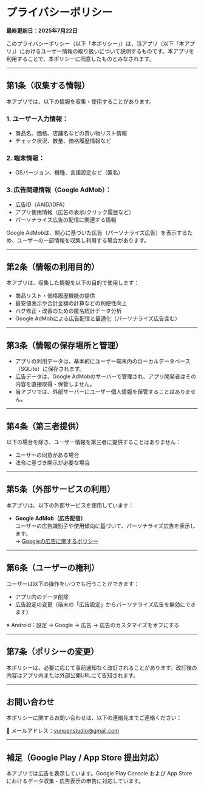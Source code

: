 

# プライバシーポリシー

**最終更新日：2025年7月22日**

このプライバシーポリシー（以下「本ポリシー」）は、当アプリ（以下「本アプリ」）におけるユーザー情報の取り扱いについて説明するものです。本アプリを利用することで、本ポリシーに同意したものとみなされます。

---

## 第1条（収集する情報）

本アプリでは、以下の情報を収集・使用することがあります。

### 1. ユーザー入力情報：
- 商品名、価格、店舗名などの買い物リスト情報
- チェック状況、数量、価格履歴情報など

### 2. 端末情報：
- OSバージョン、機種、言語設定など（匿名）

### 3. 広告関連情報（Google AdMob）：
- 広告ID（AAID/IDFA）
- アプリ使用情報（広告の表示/クリック履歴など）
- パーソナライズ広告の配信に関連する情報

Google AdMobは、関心に基づいた広告（パーソナライズ広告）を表示するため、ユーザーの一部情報を収集し利用する場合があります。

---

## 第2条（情報の利用目的）

本アプリは、収集した情報を以下の目的で使用します：

- 商品リスト・価格履歴機能の提供
- 最安値表示や合計金額の計算などの利便性向上
- バグ修正・改善のための匿名統計データ分析
- Google AdMobによる広告配信と最適化（パーソナライズ広告含む）

---

## 第3条（情報の保存場所と管理）

- アプリの利用データは、基本的にユーザー端末内のローカルデータベース（SQLite）に保存されます。
- 広告データは、Google AdMobのサーバーで管理され、アプリ開発者はその内容を直接取得・保管しません。
- 当アプリでは、外部サーバーにユーザー個人情報を保管することはありません。

---

## 第4条（第三者提供）

以下の場合を除き、ユーザー情報を第三者に提供することはありません：

- ユーザーの同意がある場合
- 法令に基づき開示が必要な場合

---

## 第5条（外部サービスの利用）

本アプリは、以下の外部サービスを使用しています：

- **Google AdMob（広告配信）**  
  ユーザーの広告識別子や使用傾向に基づいて、パーソナライズ広告を表示します。  
  → [Googleの広告に関するポリシー](https://policies.google.com/technologies/ads?hl=ja)

---

## 第6条（ユーザーの権利）

ユーザーは以下の操作をいつでも行うことができます：

- アプリ内のデータ削除
- 広告設定の変更（端末の「広告設定」からパーソナライズ広告を無効にできます）

※ Android：設定 → Google → 広告 → 広告のカスタマイズをオフにする

---

## 第7条（ポリシーの変更）

本ポリシーは、必要に応じて事前通知なく改訂されることがあります。改訂後の内容はアプリ内または外部公開URLにて告知されます。

---

## お問い合わせ

本ポリシーに関するお問い合わせは、以下の連絡先までご連絡ください：

📧 メールアドレス：yunpenstudio@gmail.com

---

## 補足（Google Play / App Store 提出対応）

本アプリでは広告を表示しています。Google Play Console および App Store におけるデータ収集・広告表示の申告に対応しています。

